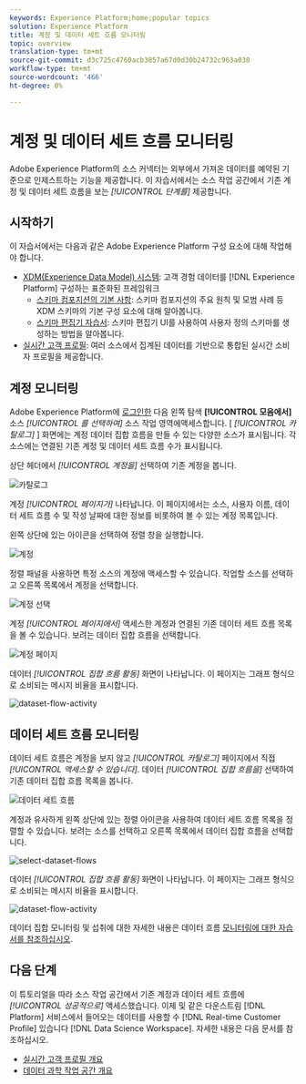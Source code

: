 ```yaml
---
keywords: Experience Platform;home;popular topics
solution: Experience Platform
title: 계정 및 데이터 세트 흐름 모니터링
topic: overview
translation-type: tm+mt
source-git-commit: d3c725c4760acb3857a67d0d30b24732c963a030
workflow-type: tm+mt
source-wordcount: '466'
ht-degree: 0%

---
```



# 계정 및 데이터 세트 흐름 모니터링

Adobe Experience Platform의 소스 커넥터는 외부에서 가져온 데이터를 예약된 기준으로 인제스트하는 기능을 제공합니다. 이 자습서에서는 소스 작업 공간에서 기존 계정 및 데이터 세트 흐름을 보는 *[!UICONTROL 단계를]* 제공합니다.

## 시작하기

이 자습서에서는 다음과 같은 Adobe Experience Platform 구성 요소에 대해 작업해야 합니다.

- [XDM(Experience Data Model) 시스템](../../../xdm/home.md): 고객 경험 데이터를 [!DNL Experience Platform] 구성하는 표준화된 프레임워크
   - [스키마 컴포지션의 기본 사항](../../../xdm/schema/composition.md): 스키마 컴포지션의 주요 원칙 및 모범 사례 등 XDM 스키마의 기본 구성 요소에 대해 알아봅니다.
   - [스키마 편집기 자습서](../../../xdm/tutorials/create-schema-ui.md): 스키마 편집기 UI를 사용하여 사용자 정의 스키마를 생성하는 방법을 알아봅니다.
- [실시간 고객 프로필](../../../profile/home.md): 여러 소스에서 집계된 데이터를 기반으로 통합된 실시간 소비자 프로필을 제공합니다.

## 계정 모니터링

Adobe Experience Platform에 <a href="https://platform.adobe.com" target="_blank">로그인한</a> 다음 왼쪽 탐색 **[!UICONTROL 모음에서]** 소스 *[!UICONTROL 를 선택하여]* 소스 작업 영역에액세스합니다. [ *[!UICONTROL 카탈로그]* ] 화면에는 계정 데이터 집합 흐름을 만들 수 있는 다양한 소스가 표시됩니다. 각 소스에는 연결된 기존 계정 및 데이터 세트 흐름 수가 표시됩니다.

상단 헤더에서 *[!UICONTROL 계정을]* 선택하여 기존 계정을 봅니다.

![카탈로그](../../images/tutorials/monitor/catalog.png)

계정 *[!UICONTROL 페이지가]* 나타납니다. 이 페이지에서는 소스, 사용자 이름, 데이터 세트 흐름 수 및 작성 날짜에 대한 정보를 비롯하여 볼 수 있는 계정 목록입니다.

왼쪽 상단에 있는 아이콘을 선택하여 정렬 창을 실행합니다.

![계정](../../images/tutorials/monitor/accounts-list.png)

정렬 패널을 사용하면 특정 소스의 계정에 액세스할 수 있습니다. 작업할 소스를 선택하고 오른쪽 목록에서 계정을 선택합니다.

![계정 선택](../../images/tutorials/monitor/accounts-sort.png)

계정 *[!UICONTROL 페이지에서]* 액세스한 계정과 연결된 기존 데이터 세트 흐름 목록을 볼 수 있습니다. 보려는 데이터 집합 흐름을 선택합니다.

![계정 페이지](../../images/tutorials/monitor/dataset-flows.png)

데이터 *[!UICONTROL 집합 흐름 활동]* 화면이 나타납니다. 이 페이지는 그래프 형식으로 소비되는 메시지 비율을 표시합니다.

![dataset-flow-activity](../../images/tutorials/monitor/dataset-flows-activity.png)

## 데이터 세트 흐름 모니터링

데이터 세트 흐름은 계정을 보지 않고 *[!UICONTROL 카탈로그]* 페이지에서 직접 *[!UICONTROL 액세스할 수 있습니다]*. 데이터 *[!UICONTROL 집합 흐름을]* 선택하여 기존 데이터 집합 흐름 목록을 봅니다.

![데이터 세트 흐름](../../images/tutorials/monitor/dataset-flows-list.png)

계정과 유사하게 왼쪽 상단에 있는 정렬 아이콘을 사용하여 데이터 세트 흐름 목록을 정렬할 수 있습니다. 보려는 소스를 선택하고 오른쪽 목록에서 데이터 집합 흐름을 선택합니다.

![select-dataset-flows](../../images/tutorials/monitor/dataset-flows-sort.png)

데이터 *[!UICONTROL 집합 흐름 활동]* 화면이 나타납니다. 이 페이지는 그래프 형식으로 소비되는 메시지 비율을 표시합니다.

![dataset-flow-activity](../../images/tutorials/monitor/dataset-flows-activity.png)

데이터 집합 모니터링 및 섭취에 대한 자세한 내용은 데이터 흐름 [모니터링에 대한 자습서를 참조하십시오](../../../ingestion/quality/monitor-data-flows.md).

## 다음 단계

이 튜토리얼을 따라 소스 작업 공간에서 기존 계정과 데이터 세트 흐름에 *[!UICONTROL 성공적으로]* 액세스했습니다. 이제 및 같은 다운스트림 [!DNL Platform] 서비스에서 들어오는 데이터를 사용할 수 [!DNL Real-time Customer Profile] 있습니다 [!DNL Data Science Workspace]. 자세한 내용은 다음 문서를 참조하십시오.

- [실시간 고객 프로필 개요](../../../profile/home.md)
- [데이터 과학 작업 공간 개요](../../../data-science-workspace/home.md)